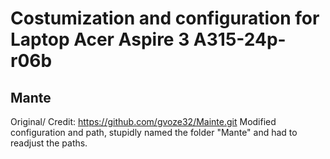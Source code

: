 # Costumization and configuration for Laptop Acer Aspire 3 A315-24p-r06b

## Mante
Original/ Credit: https://github.com/gvoze32/Mainte.git
Modified configuration and path, stupidly named the folder "Mante" and had to readjust the paths.
